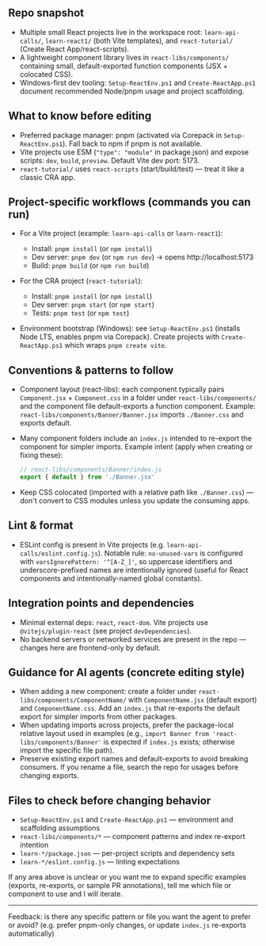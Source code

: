 ## Repo snapshot

- Multiple small React projects live in the workspace root: `learn-api-calls/`, `learn-react1/` (both Vite templates), and `react-tutorial/` (Create React App/react-scripts).
- A lightweight component library lives in `react-libs/components/` containing small, default-exported function components (JSX + colocated CSS).
- Windows-first dev tooling: `Setup-ReactEnv.ps1` and `Create-ReactApp.ps1` document recommended Node/pnpm usage and project scaffolding.

## What to know before editing

- Preferred package manager: pnpm (activated via Corepack in `Setup-ReactEnv.ps1`). Fall back to npm if pnpm is not available.
- Vite projects use ESM (`"type": "module"` in package.json) and expose scripts: `dev`, `build`, `preview`. Default Vite dev port: 5173.
- `react-tutorial/` uses `react-scripts` (start/build/test) — treat it like a classic CRA app.

## Project-specific workflows (commands you can run)

- For a Vite project (example: `learn-api-calls` or `learn-react1`):
  - Install: `pnpm install` (or `npm install`)
  - Dev server: `pnpm dev` (or `npm run dev`) → opens http://localhost:5173
  - Build: `pnpm build` (or `npm run build`)

- For the CRA project (`react-tutorial`):
  - Install: `pnpm install` (or `npm install`)
  - Dev server: `pnpm start` (or `npm start`)
  - Tests: `pnpm test` (or `npm test`)

- Environment bootstrap (Windows): see `Setup-ReactEnv.ps1` (installs Node LTS, enables pnpm via Corepack). Create projects with `Create-ReactApp.ps1` which wraps `pnpm create vite`.

## Conventions & patterns to follow

- Component layout (react-libs): each component typically pairs `Component.jsx` + `Component.css` in a folder under `react-libs/components/` and the component file default-exports a function component. Example: `react-libs/components/Banner/Banner.jsx` imports `./Banner.css` and exports default.
- Many component folders include an `index.js` intended to re-export the component for simpler imports. Example intent (apply when creating or fixing these):

  ```js
  // react-libs/components/Banner/index.js
  export { default } from './Banner.jsx'
  ```

- Keep CSS colocated (imported with a relative path like `./Banner.css`) — don't convert to CSS modules unless you update the consuming apps.

## Lint & format

- ESLint config is present in Vite projects (e.g. `learn-api-calls/eslint.config.js`). Notable rule: `no-unused-vars` is configured with `varsIgnorePattern: '^[A-Z_]'`, so uppercase identifiers and underscore-prefixed names are intentionally ignored (useful for React components and intentionally-named global constants).

## Integration points and dependencies

- Minimal external deps: `react`, `react-dom`. Vite projects use `@vitejs/plugin-react` (see project `devDependencies`).
- No backend servers or networked services are present in the repo — changes here are frontend-only by default.

## Guidance for AI agents (concrete editing style)

- When adding a new component: create a folder under `react-libs/components/ComponentName/` with `ComponentName.jsx` (default export) and `ComponentName.css`. Add an `index.js` that re-exports the default export for simpler imports from other packages.
- When updating imports across projects, prefer the package-local relative layout used in examples (e.g., `import Banner from 'react-libs/components/Banner'` is expected if `index.js` exists; otherwise import the specific file path).
- Preserve existing export names and default-exports to avoid breaking consumers. If you rename a file, search the repo for usages before changing exports.

## Files to check before changing behavior

- `Setup-ReactEnv.ps1` and `Create-ReactApp.ps1` — environment and scaffolding assumptions
- `react-libs/components/*` — component patterns and index re-export intention
- `learn-*/package.json` — per-project scripts and dependency sets
- `learn-*/eslint.config.js` — linting expectations

If any area above is unclear or you want me to expand specific examples (exports, re-exports, or sample PR annotations), tell me which file or component to use and I will iterate.

---
Feedback: is there any specific pattern or file you want the agent to prefer or avoid? (e.g. prefer pnpm-only changes, or update `index.js` re-exports automatically)
